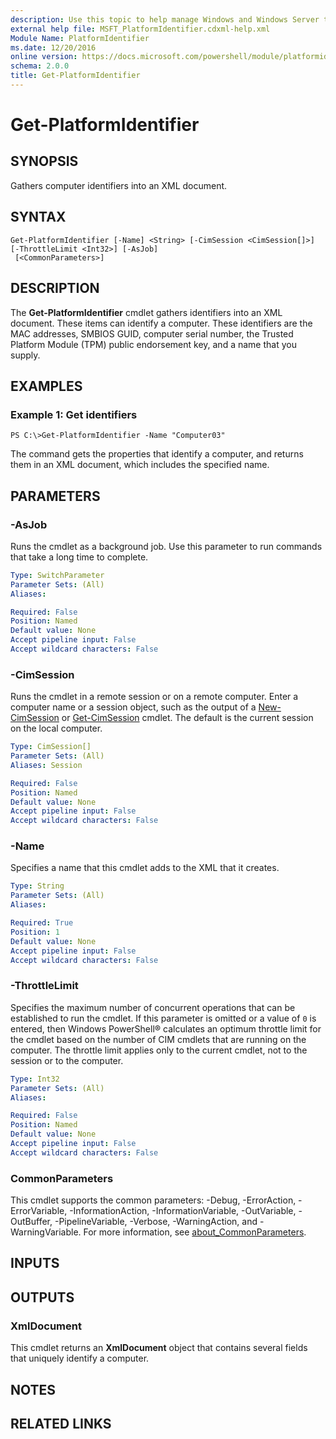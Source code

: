 ```yaml
---
description: Use this topic to help manage Windows and Windows Server technologies with Windows PowerShell.
external help file: MSFT_PlatformIdentifier.cdxml-help.xml
Module Name: PlatformIdentifier
ms.date: 12/20/2016
online version: https://docs.microsoft.com/powershell/module/platformidentifier/get-platformidentifier?view=windowsserver2019-ps&wt.mc_id=ps-gethelp
schema: 2.0.0
title: Get-PlatformIdentifier
---
```


# Get-PlatformIdentifier

## SYNOPSIS
Gathers computer identifiers into an XML document.

## SYNTAX

```
Get-PlatformIdentifier [-Name] <String> [-CimSession <CimSession[]>] [-ThrottleLimit <Int32>] [-AsJob]
 [<CommonParameters>]
```

## DESCRIPTION
The **Get-PlatformIdentifier** cmdlet gathers identifiers into an XML document.
These items can identify a computer.
These identifiers are the MAC addresses, SMBIOS GUID, computer serial number, the Trusted Platform Module (TPM) public endorsement key, and a name that you supply.

## EXAMPLES

### Example 1: Get identifiers
```
PS C:\>Get-PlatformIdentifier -Name "Computer03"
```

The command gets the properties that identify a computer, and returns them in an XML document, which includes the specified name.

## PARAMETERS

### -AsJob
Runs the cmdlet as a background job. Use this parameter to run commands that take a long time to complete.

```yaml
Type: SwitchParameter
Parameter Sets: (All)
Aliases: 

Required: False
Position: Named
Default value: None
Accept pipeline input: False
Accept wildcard characters: False
```

### -CimSession
Runs the cmdlet in a remote session or on a remote computer.
Enter a computer name or a session object, such as the output of a [New-CimSession](https://go.microsoft.com/fwlink/p/?LinkId=227967) or [Get-CimSession](https://go.microsoft.com/fwlink/p/?LinkId=227966) cmdlet.
The default is the current session on the local computer.

```yaml
Type: CimSession[]
Parameter Sets: (All)
Aliases: Session

Required: False
Position: Named
Default value: None
Accept pipeline input: False
Accept wildcard characters: False
```

### -Name
Specifies a name that this cmdlet adds to the XML that it creates.

```yaml
Type: String
Parameter Sets: (All)
Aliases: 

Required: True
Position: 1
Default value: None
Accept pipeline input: False
Accept wildcard characters: False
```

### -ThrottleLimit
Specifies the maximum number of concurrent operations that can be established to run the cmdlet.
If this parameter is omitted or a value of `0` is entered, then Windows PowerShell® calculates an optimum throttle limit for the cmdlet based on the number of CIM cmdlets that are running on the computer.
The throttle limit applies only to the current cmdlet, not to the session or to the computer.

```yaml
Type: Int32
Parameter Sets: (All)
Aliases: 

Required: False
Position: Named
Default value: None
Accept pipeline input: False
Accept wildcard characters: False
```

### CommonParameters
This cmdlet supports the common parameters: -Debug, -ErrorAction, -ErrorVariable, -InformationAction, -InformationVariable, -OutVariable, -OutBuffer, -PipelineVariable, -Verbose, -WarningAction, and -WarningVariable. For more information, see [about_CommonParameters](https://go.microsoft.com/fwlink/?LinkID=113216).

## INPUTS

## OUTPUTS

### XmlDocument
This cmdlet returns an **XmlDocument** object that contains several fields that uniquely identify a computer.

## NOTES

## RELATED LINKS


